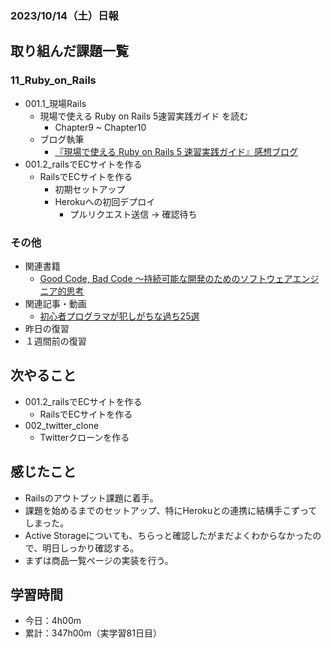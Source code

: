 ### 2023/10/14（土）日報
## 取り組んだ課題一覧

### 11_Ruby_on_Rails
  - 001.1_現場Rails
    - 現場で使える Ruby on Rails 5速習実践ガイド を読む
      - Chapter9 ~ Chapter10
    - ブログ執筆
      - [『現場で使える Ruby on Rails 5 速習実践ガイド』感想ブログ](https://tatsuki-ju.hatenablog.com/entry/2023/10/14/172546)
  - 001.2_railsでECサイトを作る
    - RailsでECサイトを作る
      - 初期セットアップ
      - Herokuへの初回デプロイ
        - プルリクエスト送信 -> 確認待ち


### その他
<!-- - ブログ執筆
  - [【Rails】newアクションでオブジェクトを作ったのに、なぜcreateアクションでも再度オブジェクトを作るのか](https://tatsuki-ju.hatenablog.com/entry/2023/10/12/172036) -->
<!-- - 模写コーディング
  - [作って学ぶコーディング学習サイト](https://code-step.com/)
    - [【入門編】recipemenu](https://github.com/imahoritatsuki/copyingCoding/tree/main/introductory-recipemenu/output) -->
- 関連書籍
  - [Good Code, Bad Code ～持続可能な開発のためのソフトウェアエンジニア的思考](https://amzn.asia/d/7NzMcZp)
- 関連記事・動画
  - [初心者プログラマが犯しがちな過ち25選](https://qiita.com/rana_kualu/items/379eefb3a40c6b44cb92)
- 昨日の復習
- １週間前の復習

<!-- ## わかったこと・復習になったこと
  - [Rails モデルの状態を自動的に制御する「コールバック」](https://www.notion.so/Rails-962a080ecabd452ab7e3a89a1ea7bc3f?pvs=4)（新）
  - [Rails bcrypt gemを使ってパスワードをdigestに登録する方法](https://www.notion.so/Rails-bcrypt-gem-digest-acc64d7fa1ee4b7f8660afddd4846064?pvs=4)（新）
  - [Rails モジュールの名前空間を活用したコントローラの実装](https://www.notion.so/Rails-668e396115954639a48e721edb152229?pvs=4)（新）
  - [Rails ログイン情報をアプリケーション内の様々な場所で利用する](https://www.notion.so/Rails-f83deece495d454a9e5b1a28a0316319?pvs=4)（新）
  - [Rails Strong Parameters（ストロングパラメータ）とは](https://www.notion.so/Rails-Strong-Parameters-dd435e05aa6f4f5da082bb0fdb687188?pvs=4)（新）
  - rails db:migrate(↑) -> rails db:migrate:redo(↓↑) ででロールバックが可能か確認することを習慣にする
  - 過去のマイグレーションはそもそもいじらない。 -->

## 次やること
  - 001.2_railsでECサイトを作る
    - RailsでECサイトを作る
  - 002_twitter_clone
    - Twitterクローンを作る

## 感じたこと
- Railsのアウトプット課題に着手。
- 課題を始めるまでのセットアップ、特にHerokuとの連携に結構手こずってしまった。
- Active Storageについても、ちらっと確認したがまだよくわからなかったので、明日しっかり確認する。
- まずは商品一覧ページの実装を行う。
## 学習時間
- 今日：4h00m
- 累計：347h00m（実学習81日目）

